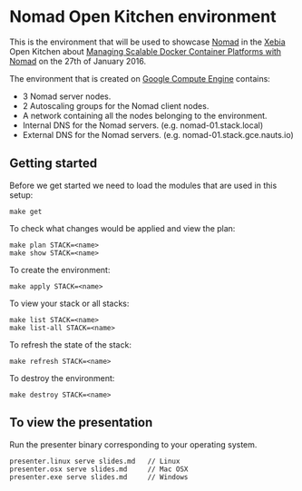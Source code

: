 # Nomad Open Kitchen environment
This is the environment that will be used to showcase [Nomad](https://www.nomadproject.io) in the [Xebia](https://www.xebia.com) Open Kitchen about [Managing Scalable Docker Container Platforms with Nomad](https://xebia.com/events/open-kitchen-managing-scalable-docker-container-platforms-with-nomad) on the 27th of January 2016.

The environment that is created on [Google Compute Engine](https://cloud.google.com/compute) contains:
* 3 Nomad server nodes.
* 2 Autoscaling groups for the Nomad client nodes.
* A network containing all the nodes belonging to the environment.
* Internal DNS for the Nomad servers. (e.g. nomad-01.stack.local)
* External DNS for the Nomad servers. (e.g. nomad-01.stack.gce.nauts.io)

## Getting started
Before we get started we need to load the modules that are used in this setup:
```
make get
```

To check what changes would be applied and view the plan:
```
make plan STACK=<name>
make show STACK=<name>
```

To create the environment:
```
make apply STACK=<name>
```

To view your stack or all stacks:
```
make list STACK=<name>
make list-all STACK=<name>
```

To refresh the state of the stack:
```
make refresh STACK=<name>
```

To destroy the environment:
```
make destroy STACK=<name>
```

## To view the presentation
Run the presenter binary corresponding to your operating system.
```
presenter.linux serve slides.md   // Linux
presenter.osx serve slides.md     // Mac OSX
presenter.exe serve slides.md     // Windows
```
